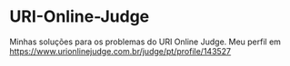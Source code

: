 # URI-Online-Judge
Minhas soluções para os problemas do URI Online Judge. Meu perfil em https://www.urionlinejudge.com.br/judge/pt/profile/143527
